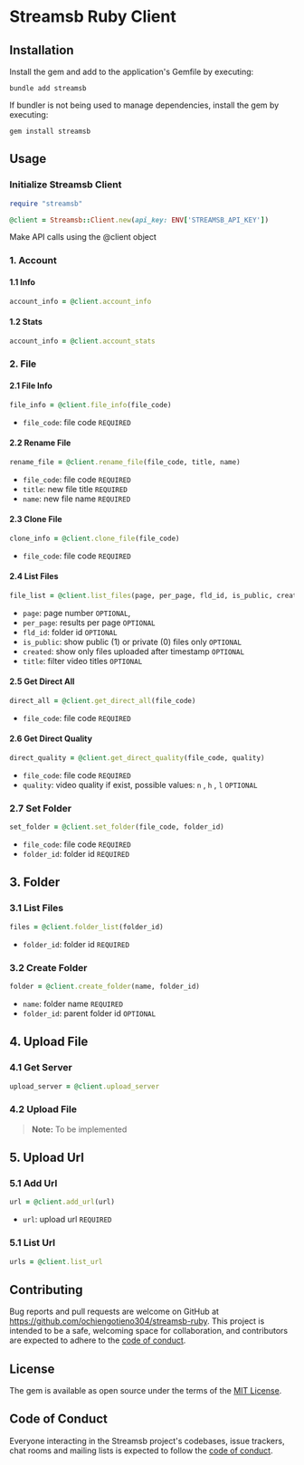 # Streamsb Ruby Client

## Installation

Install the gem and add to the application's Gemfile by executing:

    bundle add streamsb

If bundler is not being used to manage dependencies, install the gem by executing:

    gem install streamsb

## Usage

### Initialize Streamsb Client

```ruby
require "streamsb"

@client = Streamsb::Client.new(api_key: ENV['STREAMSB_API_KEY'])
```

Make API calls using the @client object

### 1. Account

#### 1.1 Info

```ruby
account_info = @client.account_info
```

#### 1.2 Stats

```ruby
account_info = @client.account_stats
```

### 2. File

#### 2.1 File Info

```ruby
file_info = @client.file_info(file_code)
```

- `file_code`: file code `REQUIRED`

#### 2.2 Rename File

```ruby
rename_file = @client.rename_file(file_code, title, name)
```

- `file_code`: file code `REQUIRED`
- `title`: new file title `REQUIRED`
- `name`: new file name `REQUIRED`

#### 2.3 Clone File

```ruby
clone_info = @client.clone_file(file_code)
```

- `file_code`: file code `REQUIRED`

#### 2.4 List Files

```ruby
file_list = @client.list_files(page, per_page, fld_id, is_public, created, title)

```

- `page`: page number `OPTIONAL`,
- `per_page`: results per page `OPTIONAL`
- `fld_id`: folder id `OPTIONAL`
- `is_public`: show public (1) or private (0) files only `OPTIONAL`
- `created`: show only files uploaded after timestamp `OPTIONAL`
- `title`: filter video titles `OPTIONAL`

#### 2.5 Get Direct All

```ruby
direct_all = @client.get_direct_all(file_code)
```

- `file_code`: file code `REQUIRED`

#### 2.6 Get Direct Quality

```ruby
direct_quality = @client.get_direct_quality(file_code, quality)
```

- `file_code`: file code `REQUIRED`
- `quality`: video quality if exist, possible values: `n` , `h` , `l` `OPTIONAL`

### 2.7 Set Folder

```ruby
set_folder = @client.set_folder(file_code, folder_id)
```

- `file_code`: file code `REQUIRED`
- `folder_id`: folder id `REQUIRED`

## 3. Folder

### 3.1 List Files

```ruby
files = @client.folder_list(folder_id)
```

- `folder_id`: folder id `REQUIRED`

### 3.2 Create Folder

```ruby
folder = @client.create_folder(name, folder_id)
```

- `name`: folder name `REQUIRED`
- `folder_id`: parent folder id `OPTIONAL`

## 4. Upload File

### 4.1 Get Server

```ruby
upload_server = @client.upload_server
```

### 4.2 Upload File

> **Note:**
> To be implemented

## 5. Upload Url

### 5.1 Add Url

```ruby
url = @client.add_url(url)
```

- `url`: upload url `REQUIRED`

### 5.1 List Url

```ruby
urls = @client.list_url
```

## Contributing

Bug reports and pull requests are welcome on GitHub at <https://github.com/ochiengotieno304/streamsb-ruby>. This project is intended to be a safe, welcoming space for collaboration, and contributors are expected to adhere to the [code of conduct](https://github.com/ochiengotieno304/streamsb-ruby/blob/main/CODE_OF_CONDUCT.md).

## License

The gem is available as open source under the terms of the [MIT License](https://opensource.org/licenses/MIT).

## Code of Conduct

Everyone interacting in the Streamsb project's codebases, issue trackers, chat rooms and mailing lists is expected to follow the [code of conduct](https://github.com/ochiengotieno304/streamsb-ruby/blob/main/CODE_OF_CONDUCT.md).
